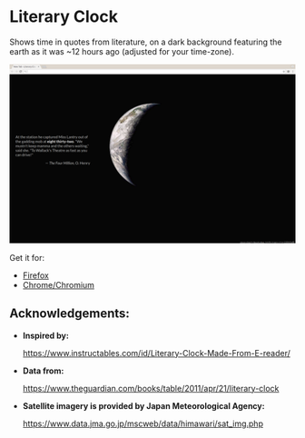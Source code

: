 # Literary Clock

Shows time in quotes from literature, on a dark background featuring the
earth as it was ~12 hours ago (adjusted for your time-zone).

![screenshot](screenshots/chromium-ubuntu.png)

Get it for:
- [Firefox](https://addons.mozilla.org/en-US/firefox/addon/literary-clock/)
- [Chrome/Chromium](https://chrome.google.com/webstore/detail/literary-clock/klimjjoolmemiionkhfgaligdiioehkg)

## Acknowledgements:

- **Inspired by:**

  https://www.instructables.com/id/Literary-Clock-Made-From-E-reader/

- **Data from:**

  https://www.theguardian.com/books/table/2011/apr/21/literary-clock

- **Satellite imagery is provided by Japan Meteorological Agency:**

  https://www.data.jma.go.jp/mscweb/data/himawari/sat_img.php
